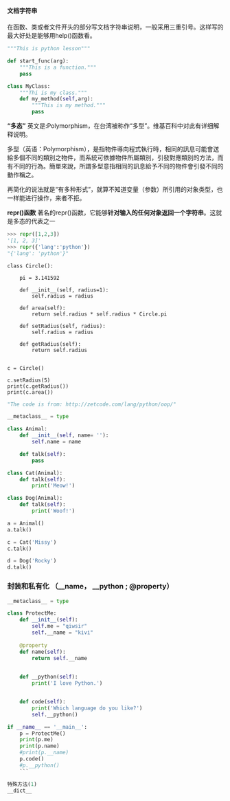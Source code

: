 #### 文档字符串

在函数、类或者文件开头的部分写文档字符串说明，一般采用三重引号。这样写的最大好处是能够用help()函数看。
```python
"""This is python lesson"""

def start_func(arg):
    """This is a function."""
    pass

class MyClass:
    """Thi is my class."""
    def my_method(self,arg):
        """This is my method."""
        pass
```

**“多态”**
英文是:Polymorphism，在台湾被称作“多型”。维基百科中对此有详细解释说明。

多型（英语：Polymorphism），是指物件導向程式執行時，相同的訊息可能會送給多個不同的類別之物件，而系統可依據物件所屬類別，引發對應類別的方法，而有不同的行為。簡單來說，所謂多型意指相同的訊息給予不同的物件會引發不同的動作稱之。

再简化的说法就是“有多种形式”，就算不知道变量（参数）所引用的对象类型，也一样能进行操作，来者不拒。

**repr()函数**
著名的repr()函数，它能够**针对输入的任何对象返回一个字符串**。这就是多态的代表之一
```python
>>> repr([1,2,3])
'[1, 2, 3]'
>>> repr({'lang':'python'})
"{'lang': 'python'}"
```
```
class Circle():

    pi = 3.141592

    def __init__(self, radius=1):
        self.radius = radius

    def area(self):
        return self.radius * self.radius * Circle.pi

    def setRadius(self, radius):
        self.radius = radius

    def getRadius(self):
        return self.radius


c = Circle()

c.setRadius(5)
print(c.getRadius())
print(c.area())
```

```python
"The code is from: http://zetcode.com/lang/python/oop/"

__metaclass__ = type

class Animal:
    def __init__(self, name= ''):
        self.name = name

    def talk(self):
        pass

class Cat(Animal):
    def talk(self):
        print('Meow!')

class Dog(Animal):
    def talk(self):
        print('Woof!')

a = Animal()
a.talk()

c = Cat('Missy')
c.talk()

d = Dog('Rocky')
d.talk()
```


### 封装和私有化  （__name， __python ; @property）

```python
__metaclass__ = type

class ProtectMe:
    def __init__(self):
        self.me = "qiwsir"
        self.__name = "kivi"
        
    @property
    def name(self):
        return self.__name

    
    def __python(self):
        print('I love Python.')


    def code(self):
        print('Which language do you like?')
        self.__python()

if __name__ == '__main__':
    p = ProtectMe()
    print(p.me)
    print(p.name)
    #print(p.__name)
    p.code()
    #p.__python()
    ```

特殊方法(1)
__dict__
  